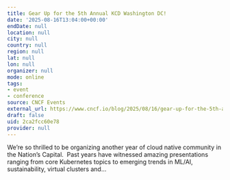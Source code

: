 ```yaml
---
title: Gear Up for the 5th Annual KCD Washington DC!
date: '2025-08-16T13:04:00+00:00'
endDate: null
location: null
city: null
country: null
region: null
lat: null
lon: null
organizer: null
mode: online
tags:
- event
- conference
source: CNCF Events
external_url: https://www.cncf.io/blog/2025/08/16/gear-up-for-the-5th-annual-kcd-washington-dc/
draft: false
uid: 2ca2fcc60e78
provider: null
---
```

We’re so thrilled to be organizing another year of cloud native community in the Nation’s Capital.  Past years have witnessed amazing presentations ranging from core Kubernetes topics to emerging trends in ML/AI, sustainability, virtual clusters and...
